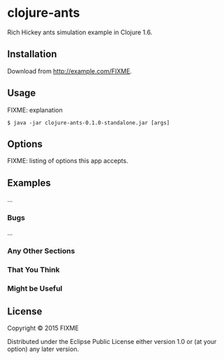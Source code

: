 # clojure-ants

Rich Hickey ants simulation example in Clojure 1.6.

## Installation

Download from http://example.com/FIXME.

## Usage

FIXME: explanation

    $ java -jar clojure-ants-0.1.0-standalone.jar [args]

## Options

FIXME: listing of options this app accepts.

## Examples

...

### Bugs

...

### Any Other Sections
### That You Think
### Might be Useful

## License

Copyright © 2015 FIXME

Distributed under the Eclipse Public License either version 1.0 or (at
your option) any later version.
